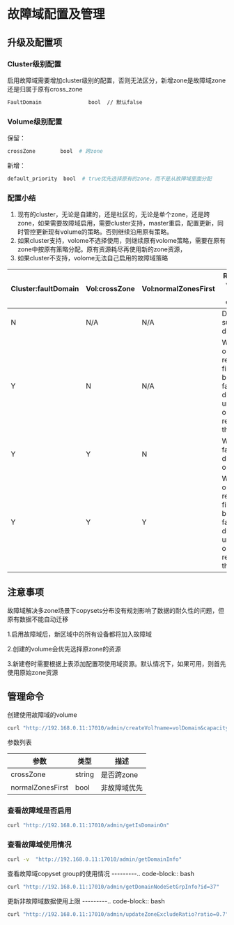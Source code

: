 # 故障域配置及管理

## 升级及配置项

### Cluster级别配置

启用故障域需要增加cluster级别的配置，否则无法区分，新增zone是故障域zone还是归属于原有cross_zone

```bash
FaultDomain               bool  // 默认false
```

### Volume级别配置

保留：

```bash
crossZone        bool  # 跨zone
```

新增：

```bash
default_priority  bool  # true优先选择原有的zone，而不是从故障域里面分配
```

### 配置小结

1.  现有的cluster，无论是自建的，还是社区的，无论是单个zone，还是跨zone，如果需要故障域启用，需要cluster支持，master重启，配置更新，同时管控更新现有volume的策略。否则继续沿用原有策略。
2.  如果cluster支持，volome不选择使用，则继续原有volome策略，需要在原有zone中按原有策略分配。原有资源耗尽再使用新的zone资源，
3.  如果cluster不支持，volome无法自己启用的故障域策略

| Cluster:faultDomain | Vol:crossZone | Vol:normalZonesFirst | Rules for volume to use domain                                                |
|---------------------|---------------|----------------------|-------------------------------------------------------------------------------|
| N                   | N/A           | N/A                  | Do not support domain                                                         |
| Y                   | N             | N/A                  | Write origin resources first before fault domain until origin reach threshold |
| Y                   | Y             | N                    | Write fault domain only                                                       |
| Y                   | Y             | Y                    | Write origin resources first before fault domain until origin reach threshold |

## 注意事项

故障域解决多zone场景下copysets分布没有规划影响了数据的耐久性的问题，但原有数据不能自动迁移

1.启用故障域后，新区域中的所有设备都将加入故障域

2.创建的volume会优先选择原zone的资源

3.新建卷时需要根据上表添加配置项使用域资源。默认情况下，如果可用，则首先使用原始zone资源

## 管理命令

创建使用故障域的volume

```bash
curl "http://192.168.0.11:17010/admin/createVol?name=volDomain&capacity=1000&owner=cfs&crossZone=true&normalZonesFirst=false"
```

参数列表

| 参数               | 类型     | 描述      |
|------------------|--------|---------|
| crossZone        | string | 是否跨zone |
| normalZonesFirst | bool   | 非故障域优先  |

### 查看故障域是否启用

```bash
curl "http://192.168.0.11:17010/admin/getIsDomainOn"
```

### 查看故障域使用情况

```bash
curl -v  "http://192.168.0.11:17010/admin/getDomainInfo"
```

查看故障域copyset group的使用情况 ---------.. code-block:: bash

```bash
curl "http://192.168.0.11:17010/admin/getDomainNodeSetGrpInfo?id=37"
```

更新非故障域数据使用上限 ---------.. code-block:: bash

```bash
curl "http://192.168.0.11:17010/admin/updateZoneExcludeRatio?ratio=0.7"
```
